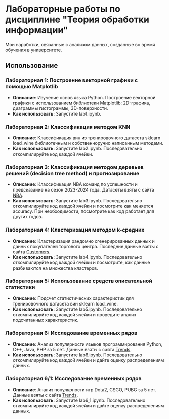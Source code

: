 # Лабораторные работы по дисциплине "Теория обработки информации"

Мои наработки, связанные с анализом данных, созданные во время обучения в университете.

## Использование

### Лабораторная 1: Построение векторной графики с помощью Matplotlib
- **Описание**: Изучение основ языка Python. Построение векторной графики с использованием библиотеки Matplotlib: 2D-графика, диаграммы гистограммы, 3D-поверхности.
- **Как использовать**: Запустите lab1.ipynb.

### Лабораторная 2: Классификация методом KNN
- **Описание**: Классификация вин из тренировочного датасета sklearn load_wine библиотечным и собственноручно написанным методами.
- **Как использовать**: Запустите lab2.ipynb. Последовательно откомпилируйте код каждой ячейки.

### Лабораторная 3: Классификация методом деревьев решений (decision tree method) и прогнозирование
- **Описание**: Классификация NBA команд по успешности и предсказание на сезон 2023-2024 года. Датасеты взяты с сайта [NBA](https://www.basketball-reference.com/leagues/NBA_2019_games.html).
- **Как использовать**: Запустите lab3.ipynb. Последовательно откомпилируйте код каждой ячейки и посмотрите как меняется accuracy. При необходимости, посмотрите как код работает для других годов.

### Лабораторная 4: Кластеризация методом k-средних
- **Описание**: Кластеризация рандомно сгенерированных данных и данных покупателей торгового центра. Последние данные взяты с сайта [Customers](https://www.kaggle.com/datasets/shwetabh123/mall-customers).
- **Как использовать**: Запустите lab4.ipynb. Последовательно откомпилируйте код каждой ячейки и посмотрите, как данные разбиваются на множества кластеров.

### Лабораторная 5: Использование средств описательной статистики
- **Описание**: Подсчет статистических характеристик для тренировочного датасета вин sklearn load_wine.
- **Как использовать**: Запустите lab5.ipynb. Последовательно откомпилируйте код каждой ячейки и проведите анализ подсчитанных характеристик.

### Лабораторная 6: Исследование временных рядов
- **Описание**: Анализ популярности языков программирования Python, C++, Java, PHP за 5 лет. Данные взяты с сайта [Trends](https://trends.google.ru/trends/).
- **Как использовать**: Запустите lab6.ipynb. Последовательно откомпилируйте код каждой ячейки и дайте оценку распределениям данных.

### Лабораторная 6/1: Исследование временных рядов
- **Описание**: Анализ популярности игр Dota2, CSGO, PUBG за 5 лет. Данные взяты с сайта [Trends](https://trends.google.ru/trends/).
- **Как использовать**: Запустите lab6_1.ipynb. Последовательно откомпилируйте код каждой ячейки и дайте оценку распределениям данных.
